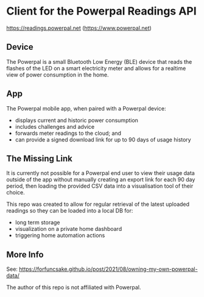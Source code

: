 # Client for the Powerpal Readings API

https://readings.powerpal.net (https://www.powerpal.net)

## Device
The Powerpal is a small Bluetooth Low Energy (BLE) device that reads the flashes of the LED on a smart electricity meter and allows for a realtime view of power consumption in the home.

## App
The Powerpal mobile app, when paired with a Powerpal device:
  - displays current and historic power consumption
  - includes challenges and advice
  - forwards meter readings to the cloud; and
  - can provide a signed download link for up to 90 days of usage history

## The Missing Link
It is currently not possible for a Powerpal end user to view their usage data outside of the app without manually creating an export link for each 90 day period, then loading the provided CSV data into a visualisation tool of their choice.

This repo was created to allow for regular retrieval of the latest uploaded readings so they can be loaded into a local DB for:
  - long term storage
  - visualization on a private home dashboard
  - triggering home automation actions


## More Info

See: https://forfuncsake.github.io/post/2021/08/owning-my-own-powerpal-data/

The author of this repo is not affiliated with Powerpal.
